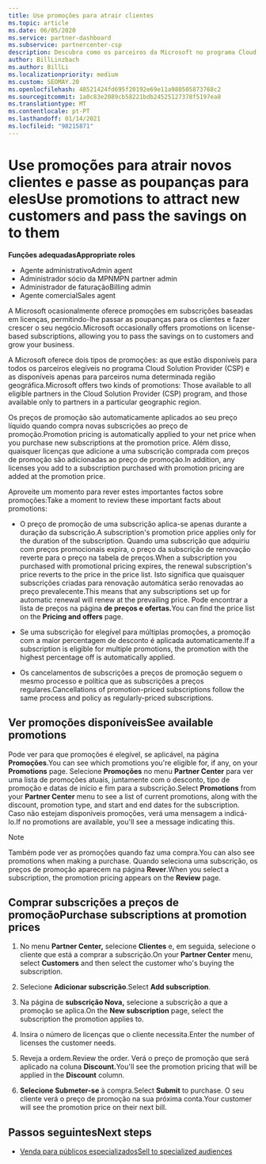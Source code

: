 ```yaml
---
title: Use promoções para atrair clientes
ms.topic: article
ms.date: 06/05/2020
ms.service: partner-dashboard
ms.subservice: partnercenter-csp
description: Descubra como os parceiros da Microsoft no programa Cloud Solution Provider podem comprar subscrições a preços de promoção e passar poupanças para os seus clientes.
author: BillLinzbach
ms.author: BillLi
ms.localizationpriority: medium
ms.custom: SEOMAY.20
ms.openlocfilehash: 48521424fd695f20192e69e11a980505873768c2
ms.sourcegitcommit: 1a0c83e2089cb58221bdb24525127378f5197ea8
ms.translationtype: MT
ms.contentlocale: pt-PT
ms.lasthandoff: 01/14/2021
ms.locfileid: "98215871"
---
```

# <a name="use-promotions-to-attract-new-customers-and-pass-the-savings-on-to-them"></a><span data-ttu-id="4c0bc-103">Use promoções para atrair novos clientes e passe as poupanças para eles</span><span class="sxs-lookup"><span data-stu-id="4c0bc-103">Use promotions to attract new customers and pass the savings on to them</span></span>



<span data-ttu-id="4c0bc-104">**Funções adequadas**</span><span class="sxs-lookup"><span data-stu-id="4c0bc-104">**Appropriate roles**</span></span>

- <span data-ttu-id="4c0bc-105">Agente administrativo</span><span class="sxs-lookup"><span data-stu-id="4c0bc-105">Admin agent</span></span>
- <span data-ttu-id="4c0bc-106">Administrador sócio da MPN</span><span class="sxs-lookup"><span data-stu-id="4c0bc-106">MPN partner admin</span></span>
- <span data-ttu-id="4c0bc-107">Administrador de faturação</span><span class="sxs-lookup"><span data-stu-id="4c0bc-107">Billing admin</span></span>
- <span data-ttu-id="4c0bc-108">Agente comercial</span><span class="sxs-lookup"><span data-stu-id="4c0bc-108">Sales agent</span></span>


<span data-ttu-id="4c0bc-109">A Microsoft ocasionalmente oferece promoções em subscrições baseadas em licenças, permitindo-lhe passar as poupanças para os clientes e fazer crescer o seu negócio.</span><span class="sxs-lookup"><span data-stu-id="4c0bc-109">Microsoft occasionally offers promotions on license-based subscriptions, allowing you to pass the savings on to customers and grow your business.</span></span> 

<span data-ttu-id="4c0bc-110">A Microsoft oferece dois tipos de promoções: as que estão disponíveis para todos os parceiros elegíveis no programa Cloud Solution Provider (CSP) e as disponíveis apenas para parceiros numa determinada região geográfica.</span><span class="sxs-lookup"><span data-stu-id="4c0bc-110">Microsoft offers two kinds of promotions: Those available to all eligible partners in the Cloud Solution Provider (CSP) program, and those available only to partners in a particular geographic region.</span></span>

<span data-ttu-id="4c0bc-111">Os preços de promoção são automaticamente aplicados ao seu preço líquido quando compra novas subscrições ao preço de promoção.</span><span class="sxs-lookup"><span data-stu-id="4c0bc-111">Promotion pricing is automatically applied to your net price when you purchase new subscriptions at the promotion price.</span></span> <span data-ttu-id="4c0bc-112">Além disso, quaisquer licenças que adicione a uma subscrição comprada com preços de promoção são adicionadas ao preço de promoção.</span><span class="sxs-lookup"><span data-stu-id="4c0bc-112">In addition, any licenses you add to a subscription purchased with promotion pricing are added at the promotion price.</span></span> 

<span data-ttu-id="4c0bc-113">Aproveite um momento para rever estes importantes factos sobre promoções:</span><span class="sxs-lookup"><span data-stu-id="4c0bc-113">Take a moment to review these important facts about promotions:</span></span>

- <span data-ttu-id="4c0bc-114">O preço de promoção de uma subscrição aplica-se apenas durante a duração da subscrição.</span><span class="sxs-lookup"><span data-stu-id="4c0bc-114">A subscription's promotion price applies only for the duration of the subscription.</span></span> <span data-ttu-id="4c0bc-115">Quando uma subscrição que adquiriu com preços promocionais expira, o preço da subscrição de renovação reverte para o preço na tabela de preços.</span><span class="sxs-lookup"><span data-stu-id="4c0bc-115">When a subscription you purchased with promotional pricing expires, the renewal subscription's price reverts to the price in the price list.</span></span> <span data-ttu-id="4c0bc-116">Isto significa que quaisquer subscrições criadas para renovação automática serão renovadas ao preço prevalecente.</span><span class="sxs-lookup"><span data-stu-id="4c0bc-116">This means that any subscriptions set up for automatic renewal will renew at the prevailing price.</span></span> <span data-ttu-id="4c0bc-117">Pode encontrar a lista de preços na página **de preços e ofertas.**</span><span class="sxs-lookup"><span data-stu-id="4c0bc-117">You can find the price list on the **Pricing and offers** page.</span></span>

- <span data-ttu-id="4c0bc-118">Se uma subscrição for elegível para múltiplas promoções, a promoção com a maior percentagem de desconto é aplicada automaticamente.</span><span class="sxs-lookup"><span data-stu-id="4c0bc-118">If a subscription is eligible for multiple promotions, the promotion with the highest percentage off is automatically applied.</span></span>

- <span data-ttu-id="4c0bc-119">Os cancelamentos de subscrições a preços de promoção seguem o mesmo processo e política que as subscrições a preços regulares.</span><span class="sxs-lookup"><span data-stu-id="4c0bc-119">Cancellations of promotion-priced subscriptions follow the same process and policy as regularly-priced subscriptions.</span></span>

## <a name="see-available-promotions"></a><span data-ttu-id="4c0bc-120">Ver promoções disponíveis</span><span class="sxs-lookup"><span data-stu-id="4c0bc-120">See available promotions</span></span>

<span data-ttu-id="4c0bc-121">Pode ver para que promoções é elegível, se aplicável, na página **Promoções**.</span><span class="sxs-lookup"><span data-stu-id="4c0bc-121">You can see which promotions you're eligible for, if any, on your **Promotions** page.</span></span> <span data-ttu-id="4c0bc-122">Selecione **Promoções** no menu **Partner Center** para ver uma lista de promoções atuais, juntamente com o desconto, tipo de promoção e datas de início e fim para a subscrição.</span><span class="sxs-lookup"><span data-stu-id="4c0bc-122">Select **Promotions** from your **Partner Center** menu to see a list of current promotions, along with the discount, promotion type, and start and end dates for the subscription.</span></span> <span data-ttu-id="4c0bc-123">Caso não estejam disponíveis promoções, verá uma mensagem a indicá-lo.</span><span class="sxs-lookup"><span data-stu-id="4c0bc-123">If no promotions are available, you'll see a message indicating this.</span></span> 

> [!NOTE]  
> <span data-ttu-id="4c0bc-124">Também pode ver as promoções quando faz uma compra.</span><span class="sxs-lookup"><span data-stu-id="4c0bc-124">You can also see promotions when making a purchase.</span></span> <span data-ttu-id="4c0bc-125">Quando seleciona uma subscrição, os preços de promoção aparecem na página **Rever**.</span><span class="sxs-lookup"><span data-stu-id="4c0bc-125">When you select a subscription, the promotion pricing appears on the **Review** page.</span></span>

## <a name="purchase-subscriptions-at-promotion-prices"></a><span data-ttu-id="4c0bc-126">Comprar subscrições a preços de promoção</span><span class="sxs-lookup"><span data-stu-id="4c0bc-126">Purchase subscriptions at promotion prices</span></span>

1. <span data-ttu-id="4c0bc-127">No menu **Partner Center,** selecione **Clientes** e, em seguida, selecione o cliente que está a comprar a subscrição.</span><span class="sxs-lookup"><span data-stu-id="4c0bc-127">On your **Partner Center** menu, select **Customers** and then select the customer who's buying the subscription.</span></span> 

2. <span data-ttu-id="4c0bc-128">Selecione **Adicionar subscrição**.</span><span class="sxs-lookup"><span data-stu-id="4c0bc-128">Select **Add subscription**.</span></span>

3. <span data-ttu-id="4c0bc-129">Na página de **subscrição Nova,** selecione a subscrição a que a promoção se aplica.</span><span class="sxs-lookup"><span data-stu-id="4c0bc-129">On the **New subscription** page, select the subscription the promotion applies to.</span></span>

4. <span data-ttu-id="4c0bc-130">Insira o número de licenças que o cliente necessita.</span><span class="sxs-lookup"><span data-stu-id="4c0bc-130">Enter the number of licenses the customer needs.</span></span> 

5. <span data-ttu-id="4c0bc-131">Reveja a ordem.</span><span class="sxs-lookup"><span data-stu-id="4c0bc-131">Review the order.</span></span> <span data-ttu-id="4c0bc-132">Verá o preço de promoção que será aplicado na coluna **Discount.**</span><span class="sxs-lookup"><span data-stu-id="4c0bc-132">You'll see the promotion pricing that will be applied in the **Discount** column.</span></span>  

6. <span data-ttu-id="4c0bc-133">**Selecione Submeter-se** à compra.</span><span class="sxs-lookup"><span data-stu-id="4c0bc-133">Select **Submit** to purchase.</span></span> <span data-ttu-id="4c0bc-134">O seu cliente verá o preço de promoção na sua próxima conta.</span><span class="sxs-lookup"><span data-stu-id="4c0bc-134">Your customer will see the promotion price on their next bill.</span></span>  


## <a name="next-steps"></a><span data-ttu-id="4c0bc-135">Passos seguintes</span><span class="sxs-lookup"><span data-stu-id="4c0bc-135">Next steps</span></span>

- [<span data-ttu-id="4c0bc-136">Venda para públicos especializados</span><span class="sxs-lookup"><span data-stu-id="4c0bc-136">Sell to specialized audiences</span></span>](sell-to-education-customers.md)